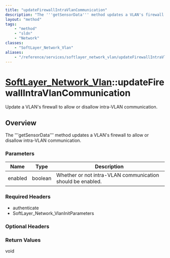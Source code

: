 ```yaml
---
title: "updateFirewallIntraVlanCommunication"
description: "The '''getSensorData''' method updates a VLAN's firewall to allow or disallow intra-VLAN communication."
layout: "method"
tags:
    - "method"
    - "sldn"
    - "Network"
classes:
    - "SoftLayer_Network_Vlan"
aliases:
    - "/reference/services/softlayer_network_vlan/updateFirewallIntraVlanCommunication"
---
```

# [SoftLayer_Network_Vlan](/reference/services/SoftLayer_Network_Vlan)::updateFirewallIntraVlanCommunication

Update a VLAN's firewall to allow or disallow intra-VLAN communication.


## Overview 
The '''getSensorData''' method updates a VLAN's firewall to allow or disallow intra-VLAN communication. 

### Parameters 
|Name | Type | Description |
| --- | --- | --- |
|enabled| boolean| Whether or not intra-VLAN communication should be enabled.|


### Required Headers
* authenticate
* SoftLayer_Network_VlanInitParameters

### Optional Headers

### Return Values
void

